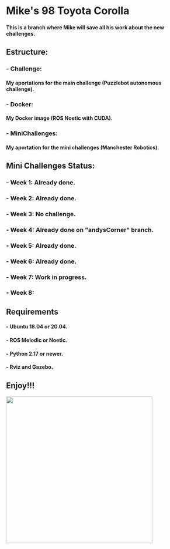 # Mike's 98 Toyota Corolla

#### This is a branch where Mike will save all his work about the new challenges.
## Estructure:
### - Challenge:
#### My aportations for the main challenge (Puzzlebot autonomous challenge).
### - Docker:
#### My Docker image (ROS Noetic with CUDA).
### - MiniChallenges: 
#### My aportation for the mini challenges (Manchester Robotics).
#####
## Mini Challenges Status:
### - Week 1: Already done.
### - Week 2: Already done.
### - Week 3: No challenge.
### - Week 4: Already done on "andysCorner" branch.
### - Week 5: Already done.
### - Week 6: Already done.
### - Week 7: Work in progress.
### - Week 8:

## Requirements
#### - Ubuntu 18.04 or 20.04.
#### - ROS Melodic or Noetic.
#### - Python 2.17 or newer.
#### - Rviz and Gazebo.

## Enjoy!!!
<img src="https://github.com/PPMike/PPMike/blob/main/Images/pedro-racoon.gif" width="400">

